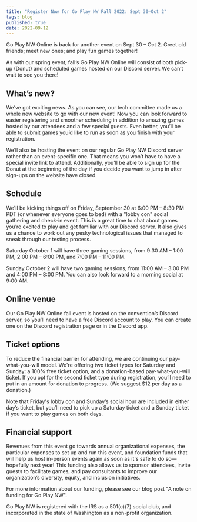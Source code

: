 ```yaml
---
title: "Register Now for Go Play NW Fall 2022: Sept 30–Oct 2"
tags: blog
published: true
date: 2022-09-12
---
```


Go Play NW Online is back for another event on Sept 30 – Oct 2. Greet old friends; meet new ones; and play fun games together!

As with our spring event, fall’s Go Play NW Online will consist of both pick-up (Donut) and scheduled games hosted on our Discord server. We can’t wait to see you there! 

## What’s new?
We’ve got exciting news. As you can see, our tech committee made us a whole new website to go with our new event! Now you can look forward to easier registering and smoother scheduling in addition to amazing games hosted by our attendees and a few special guests. Even better, you’ll be able to submit games you’d like to run as soon as you finish with your registration. 

We’ll also be hosting the event on our regular Go Play NW Discord server rather than an event-specific one. That means you won’t have to have a special invite link to attend. Additionally, you’ll be able to sign up for the Donut at the beginning of the day if you decide you want to jump in after sign-ups on the website have closed.

## Schedule
We'll be kicking things off on Friday, September 30 at 6:00 PM – 8:30 PM PDT (or whenever everyone goes to bed) with a "lobby con" social gathering and check-in event. This is a great time to chat about games you’re excited to play and get familiar with our Discord server. It also gives us a chance to work out any pesky technological issues that managed to sneak through our testing process.

Saturday October 1 will have three gaming sessions, from 9:30 AM – 1:00 PM, 2:00 PM – 6:00 PM, and 7:00 PM – 11:00 PM.

Sunday October 2 will have two gaming sessions, from 11:00 AM – 3:00 PM and 4:00 PM – 8:00 PM. You can also look forward to a morning social at 9:00 AM. 

## Online venue
Our Go Play NW Online fall event is hosted on the convention’s Discord server, so you’ll need to have a free Discord account to play. You can create one on the Discord registration page or in the Discord app.

## Ticket options
To reduce the financial barrier for attending, we are continuing our pay-what-you-will model. We're offering two ticket types for Saturday and Sunday: a 100% free ticket option, and a donation-based pay-what-you-will ticket. If you opt for the second ticket type during registration, you’ll need to put in an amount for donation to progress. (We suggest $12 per day as a donation.)

Note that Friday's lobby con and Sunday’s social hour are included in either day’s ticket, but you’ll need to pick up a Saturday ticket and a Sunday ticket if you want to play games on both days.

## Financial support
Revenues from this event go towards annual organizational expenses, the particular expenses to set up and run this event, and foundation funds that will help us host in-person events again as soon as it's safe to do so—hopefully next year! This funding also allows us to sponsor attendees, invite guests to facilitate games, and pay consultants to improve our organization’s diversity, equity, and inclusion initiatives.

For more information about our funding, please see our blog post "A note on funding for Go Play NW".

Go Play NW is registered with the IRS as a 501(c)(7) social club, and incorporated in the state of Washington as a non-profit organization.
